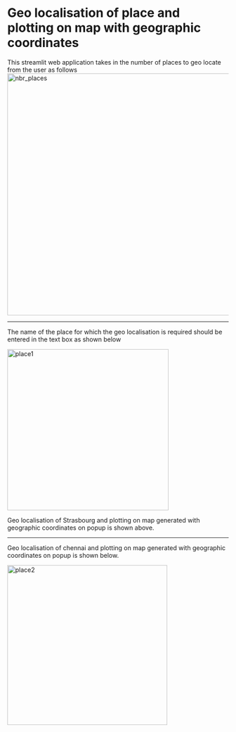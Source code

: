 # Geo localisation of place and plotting on map with geographic coordinates

This streamlit web application takes in the number of places to geo locate from the user as follows
<img width="551" alt="nbr_places" src="https://github.com/blockchainamm/geo_localisation_place_coordinates/assets/82846751/341b988e-a9e2-4b26-b3a3-c848fb644309">

---
The name of the place for which the geo localisation is required should be entered in the text box as shown below

<img width="367" alt="place1" src="https://github.com/blockchainamm/geo_localisation_place_coordinates/assets/82846751/f2e47393-6e10-4da8-bd7a-0f7c4bcd6008">

Geo localisation of Strasbourg and plotting on map generated with geographic coordinates on popup is shown above.

---

Geo localisation of chennai and plotting on map generated with geographic coordinates on popup is shown below.

<img width="364" alt="place2" src="https://github.com/blockchainamm/geo_localisation_place_coordinates/assets/82846751/e9620195-3782-469d-aa4a-806b422a2487">

